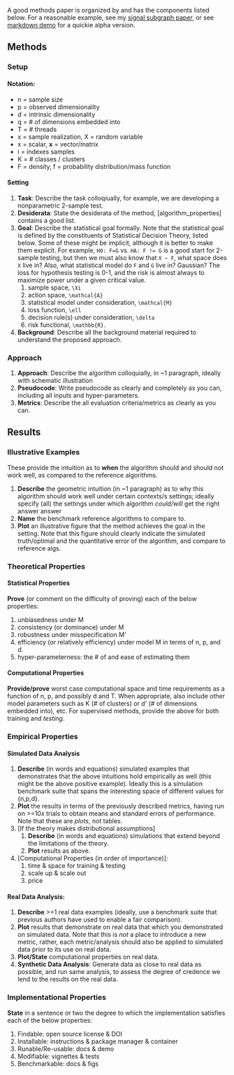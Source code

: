 A good methods paper is organized by and has the components listed below.
For a reasonable example, see my [signal subgraph paper](http://ieeexplore.ieee.org/document/6341752/), or see [markdown demo](https://github.com/neurodata/checklists/blob/master/Tutorials/MATLAB/algs_example/methods_paper_example.md) for a quickie alpha version.




## Methods




### Setup


#### Notation:

- n = sample size
- p = observed dimensionality
- d = intrinsic dimensionality
- q = # of dimensions embedded into
- T = # threads
- x = sample realization, X = random variable
- x = scalar, **x** = vector/matrix
- i = indexes samples
- K = # classes / clusters
- F = density, f = probability distribution/mass function

#### Setting

1. **Task**: Describe the task colloqiually, for example, we are developing a nonparametric 2-sample test.
1. **Desiderata**: State the desiderata of the method, [algorithm_properties] contains a good list.
1. **Goal**: Describe the statistical goal formally. Note that the statistical goal is defined by the constituents of Statistical Decision Theory, listed below. Some of these might be implicit, although it is better to make them explicit.  For example,  `H0: F=G` vs. `HA: F != G` is a good start for 2-sample testing, but then we must also know that `X ~ F`, what space does `X` live in?  Also, what statistical model do `F` and `G` live in? Gaussian? The loss for hypothesis testing is 0-1, and the risk is almost always to maximize power under a given critical value.    
    1. sample space, `\Xi`
    2. action space, `\mathcal{A}`
    3. statistical model under consideration, `\mathcal{M}`
    4. loss function, `\ell`
    5. decision rule(s) under consideration, `\delta`
    6. risk functional, `\mathbb{R}`.
4. **Background**: Describe all the background material required to understand the proposed approach.




### Approach

1. **Approach**: Describe the algorithm colloquially, in ~1 paragraph, ideally with schematic illustration
2. **Pseudocode**: Write pseudocode as clearly and completely as you can, including all inputs and hyper-parameters.
1. **Metrics**: Describe the all evaluation criteria/metrics as clearly as you can.


## Results

### Illustrative Examples

These provide the intuition as to **when** the algorithm should and should not work well, as compared to the reference algorithms.

1. **Describe** the geometric intuition (in ~1 paragraph) as to why this algorithm should work well under certain contexts/s settings; ideally specify (all) the settings under which algorithm *could/will* get the right answer
answer
1. **Name** the benchmark reference algorithms to compare to.
1. **Plot** an illustrative figure that the method achieves the goal in the setting.  Note that this figure should clearly indicate the simulated truth/optimal and the quantitative error of the algorithm, and compare to reference algs.


### Theoretical  Properties

#### Statistical Properties

**Prove** (or comment on the difficulty of proving) each of the below properties:
1. unbiasedness under M
2. consistency (or dominance) under M
3. robustness under misspecification M'
4. efficiency (or relatively efficiency) under model M in terms of n, p, and d.
5. hyper-parameterness: the # of and ease of estimating them




#### Computational Properties

**Provide/prove** worst case computational space and time requirements as a function of n, p, and possibly d  and T.  When appropriate, also include other model parameters such as K (# of clusters) or d' (# of dimensions embedded into), etc.  For supervised methods, provide the above for both training and *testing*.




### Empirical Properties


#### Simulated Data Analysis

1. **Describe** (in words and equations) simulated examples that demonstrates that the above intuitions hold empirically as well (this might be the above positive example).  Ideally this is a simulation benchmark suite that spans the interesting space of different values for {n,p,d}.
1. **Plot** the results in terms of the previously described metrics, having run on >=10x trials to obtain means and standard errors of performance. Note that these are *plots*, not tables.
1. [If the theory makes distributional assumptions]
    1. **Describe** (in words and equations) simulations that extend beyond the limitations of the theory.
    1. **Plot** results as above.
1. [Computational Properties (in order of importance)]:
    1. time & space for training & testing
    2. scale up & scale out
    3. price

#### Real Data Analysis:

1. **Describe** >=1 real data examples (ideally, use a benchmark suite that previous authors have used to enable a fair comparison).
1. **Plot** results that demonstrate on real data that which you demonstrated on simulated data. Note that this is *not* a place to introduce a new metric, rather, each metric/analysis should also be applied to simulated data prior to its use on real data.
1. **Plot/State** computational properties on real data.
1. **Synthetic Data Analysis**: Generate data as close to real data as possible, and run same analysis, to assess the degree of credence we lend to the results on the real data.




### Implementational Properties

**State** in a sentence or two the degree to which the implementation satisfies each of the below properties:
1. Findable: open source license & DOI
2. Installable: instructions & package manager & container
3. Runable/Re-usable: docs & demo
4. Modifiable: vignettes & tests
5. Benchmarkable: docs & figs
